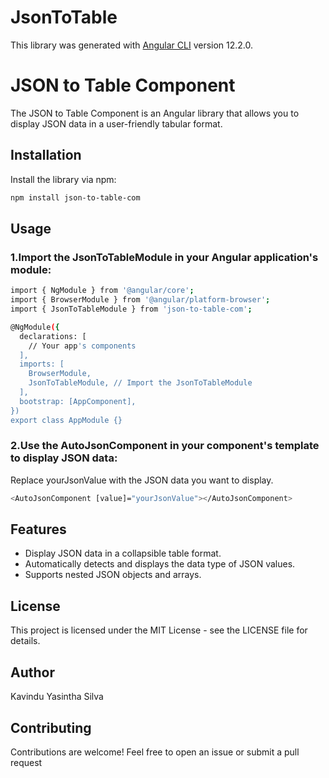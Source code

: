 # JsonToTable

This library was generated with [Angular CLI](https://github.com/angular/angular-cli) version 12.2.0.

# JSON to Table Component

The JSON to Table Component is an Angular library that allows you to display JSON data in a user-friendly tabular format.

## Installation

Install the library via npm:

```bash
npm install json-to-table-com
```

## Usage

### 1.Import the JsonToTableModule in your Angular application's module:

```bash
import { NgModule } from '@angular/core';
import { BrowserModule } from '@angular/platform-browser';
import { JsonToTableModule } from 'json-to-table-com';

@NgModule({
  declarations: [
    // Your app's components
  ],
  imports: [
    BrowserModule,
    JsonToTableModule, // Import the JsonToTableModule
  ],
  bootstrap: [AppComponent],
})
export class AppModule {}

```

### 2.Use the AutoJsonComponent in your component's template to display JSON data:

Replace yourJsonValue with the JSON data you want to display.

```bash
<AutoJsonComponent [value]="yourJsonValue"></AutoJsonComponent>
```
## Features

- Display JSON data in a collapsible table format.
- Automatically detects and displays the data type of JSON values.
- Supports nested JSON objects and arrays.

## License
This project is licensed under the MIT License - see the LICENSE file for details.

## Author

Kavindu Yasintha Silva

## Contributing

Contributions are welcome! Feel free to open an issue or submit a pull request

